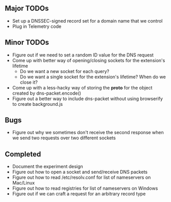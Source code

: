 ## Major TODOs ##
* Set up a DNSSEC-signed record set for a domain name that we control
* Plug in Telemetry code

## Minor TODOs ##
* Figure out if we need to set a random ID value for the DNS request
* Come up with better way of opening/closing sockets for the extension's
  lifetime
    * Do we want a new socket for each query?
    * Do we want a single socket for the extension's lifetime? When do we close
      it?
* Come up with a less-hacky way of storing the __proto__ for the object created
  by dns-packet.encode()
* Figure out a better way to include dns-packet without using browserify to
  create background.js

## Bugs ##
* Figure out why we sometimes don't receive the second response when we send two
  requests over two different sockets

## Completed ##
* Document the experiment design
* Figure out how to open a socket and send/receive DNS packets
* Figure out how to read /etc/resolv.conf for list of nameservers on Mac/Linux
* Figure out how to read registries for list of nameservers on Windows
* Figure out if we can craft a request for an arbitrary record type
